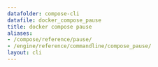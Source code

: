 ```yaml
---
datafolder: compose-cli
datafile: docker_compose_pause
title: docker compose pause
aliases:
- /compose/reference/pause/
- /engine/reference/commandline/compose_pause/
layout: cli
---
```


<!--
Sorry, but the contents of this page are automatically generated from
Docker's source code. If you want to suggest a change to the text that appears
here, you'll need to find the string by searching this repo:
https://github.com/docker/compose
-->
